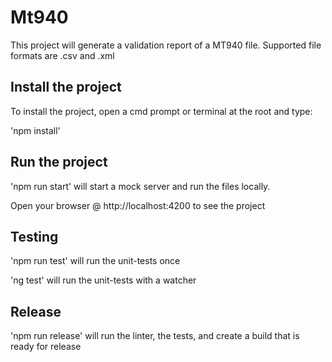 # Mt940

This project will generate a validation report of a MT940 file.
Supported file formats are .csv and .xml

## Install the project

To install the project, open a cmd prompt or terminal at the root and type:

'npm install'

## Run the project

'npm run start' will start a mock server and run the files locally.

Open your browser @ http://localhost:4200 to see the project

## Testing

'npm run test'  will run the unit-tests once

'ng test' will run the unit-tests with a watcher

## Release

'npm run release' will run the linter, the tests, and create a build that is ready for release
